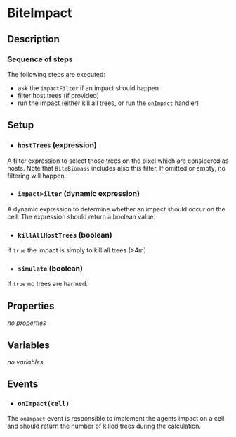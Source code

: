 # BiteImpact


## Description

### Sequence of steps

The following steps are executed:
* ask the `impactFilter` if an impact should happen
* filter host trees (if provided)
* run the impact (either kill all trees, or run the `onImpact` handler)

## Setup

* ### `hostTrees` (expression)
A filter expression to select those trees on the pixel which are considered as hosts. Note that
`BiteBiomass` includes also this filter. If omitted or empty, no filtering will happen.

* ### `impactFilter` (dynamic expression)
A dynamic expression to determine whether an impact should occur on the cell. The expression
should return a boolean value.

* ### `killAllHostTrees` (boolean)
If `true` the impact is simply to kill all trees (>4m)

* ### `simulate` (boolean)
If `true` no trees are harmed.

## Properties

*no properties*

## Variables

*no variables*

## Events

* ### `onImpact(cell)` 
The `onImpact` event is responsible to implement the agents impact on a cell and should
return the number of killed trees during the calculation. 


